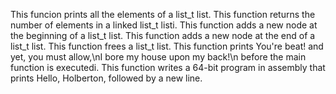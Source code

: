 This funcion prints all the elements of a list_t list.
This function returns the number of elements in a linked list_t listi.
This function adds a new node at the beginning of a list_t list.
This function adds a new node at the end of a list_t list.
This function frees a list_t list.
This function  prints You're beat! and yet, you must allow,\nI bore my house upon my back!\n before the main function is executedi.
This function writes a 64-bit program in assembly that prints Hello, Holberton, followed by a new line.
